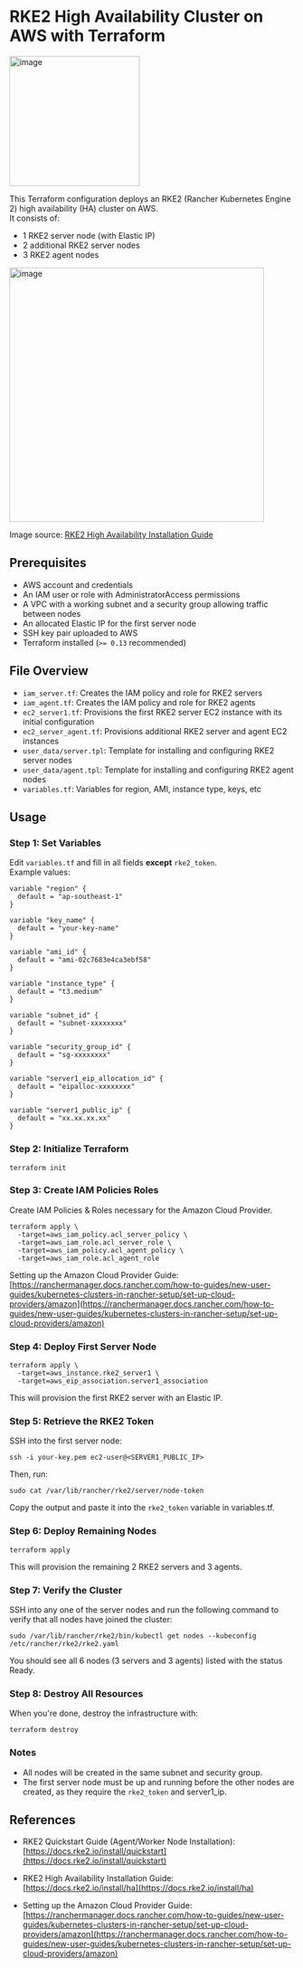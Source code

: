 # RKE2 High Availability Cluster on AWS with Terraform

<img width="230" alt="image" src="https://camo.githubusercontent.com/e0e6e05e3edcfa94bd0eb63a3c45a35110625bd53bef7ce2d314dcbc13837e5d/68747470733a2f2f646f63732e726b65322e696f2f696d672f6c6f676f2d686f72697a6f6e74616c2d726b65322e737667" />

This Terraform configuration deploys an RKE2 (Rancher Kubernetes Engine 2) high availability (HA) cluster on AWS.\
It consists of:

* 1 RKE2 server node (with Elastic IP)
* 2 additional RKE2 server nodes
* 3 RKE2 agent nodes

<img width="450" alt="image" src="https://docs.rke2.io/assets/images/rke2-production-setup-f5158274308e4a8976ea46273d6cb5c5.svg" />

Image source: [RKE2 High Availability Installation Guide](https://docs.rke2.io/install/ha)

## Prerequisites

* AWS account and credentials
* An IAM user or role with AdministratorAccess permissions
* A VPC with a working subnet and a security group allowing traffic between nodes
* An allocated Elastic IP for the first server node
* SSH key pair uploaded to AWS
* Terraform installed (`>= 0.13` recommended)

## File Overview

* `iam_server.tf`: Creates the IAM policy and role for RKE2 servers
* `iam_agent.tf`: Creates the IAM policy and role for RKE2 agents
* `ec2_server1.tf`: Provisions the first RKE2 server EC2 instance with its initial configuration
* `ec2_server_agent.tf`: Provisions additional RKE2 server and agent EC2 instances
* `user_data/server.tpl`: Template for installing and configuring RKE2 server nodes
* `user_data/agent.tpl`: Template for installing and configuring RKE2 agent nodes
* `variables.tf`: Variables for region, AMI, instance type, keys, etc

## Usage

### Step 1: Set Variables

Edit `variables.tf` and fill in all fields **except** `rke2_token`. \
Example values:

```hcl
variable "region" {
  default = "ap-southeast-1"
}

variable "key_name" {
  default = "your-key-name"
}

variable "ami_id" {
  default = "ami-02c7683e4ca3ebf58"
}

variable "instance_type" {
  default = "t3.medium"
}

variable "subnet_id" {
  default = "subnet-xxxxxxxx"
}

variable "security_group_id" {
  default = "sg-xxxxxxxx"
}

variable "server1_eip_allocation_id" {
  default = "eipalloc-xxxxxxxx"
}

variable "server1_public_ip" {
  default = "xx.xx.xx.xx"
}
```

### Step 2: Initialize Terraform

```
terraform init
```

### Step 3: Create IAM Policies Roles

Create IAM Policies & Roles necessary for the Amazon Cloud Provider.
```
terraform apply \
  -target=aws_iam_policy.acl_server_policy \
  -target=aws_iam_role.acl_server_role \
  -target=aws_iam_policy.acl_agent_policy \
  -target=aws_iam_role.acl_agent_role
```
Setting up the Amazon Cloud Provider Guide: \
  [https://ranchermanager.docs.rancher.com/how-to-guides/new-user-guides/kubernetes-clusters-in-rancher-setup/set-up-cloud-providers/amazon](https://ranchermanager.docs.rancher.com/how-to-guides/new-user-guides/kubernetes-clusters-in-rancher-setup/set-up-cloud-providers/amazon)
  
### Step 4: Deploy First Server Node

```
terraform apply \
  -target=aws_instance.rke2_server1 \
  -target=aws_eip_association.server1_association
```
This will provision the first RKE2 server with an Elastic IP.

### Step 5: Retrieve the RKE2 Token

SSH into the first server node:
```
ssh -i your-key.pem ec2-user@<SERVER1_PUBLIC_IP>
```
Then, run:

```
sudo cat /var/lib/rancher/rke2/server/node-token
```
Copy the output and paste it into the `rke2_token` variable in variables.tf.

### Step 6: Deploy Remaining Nodes

```
terraform apply
```
This will provision the remaining 2 RKE2 servers and 3 agents.

### Step 7: Verify the Cluster

SSH into any one of the server nodes and run the following command to verify that all nodes have joined the cluster:
```
sudo /var/lib/rancher/rke2/bin/kubectl get nodes --kubeconfig /etc/rancher/rke2/rke2.yaml
```
You should see all 6 nodes (3 servers and 3 agents) listed with the status Ready.

### Step 8: Destroy All Resources

When you're done, destroy the infrastructure with:
```
terraform destroy
```
### Notes

- All nodes will be created in the same subnet and security group.
- The first server node must be up and running before the other nodes are created, as they require the `rke2_token` and server1_ip.

## References

- RKE2 Quickstart Guide (Agent/Worker Node Installation):  
  [https://docs.rke2.io/install/quickstart](https://docs.rke2.io/install/quickstart)

- RKE2 High Availability Installation Guide:  
  [https://docs.rke2.io/install/ha](https://docs.rke2.io/install/ha)

- Setting up the Amazon Cloud Provider Guide: \
  [https://ranchermanager.docs.rancher.com/how-to-guides/new-user-guides/kubernetes-clusters-in-rancher-setup/set-up-cloud-providers/amazon](https://ranchermanager.docs.rancher.com/how-to-guides/new-user-guides/kubernetes-clusters-in-rancher-setup/set-up-cloud-providers/amazon)
